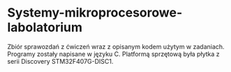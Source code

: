 # Systemy-mikroprocesorowe-labolatorium
Zbiór sprawozdań z ćwiczeń wraz z opisanym kodem użytym w zadaniach. Programy zostały napisane w języku C. Platformą sprzętową była płytka z serii Discovery STM32F407G-DISC1.
